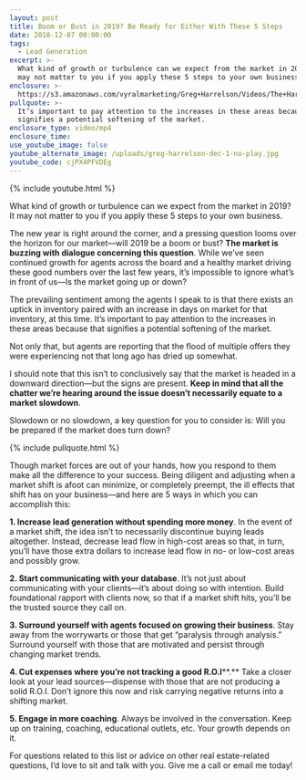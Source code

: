 ```yaml
---
layout: post
title: Boom or Bust in 2019? Be Ready for Either With These 5 Steps
date: 2018-12-07 00:00:00
tags:
  - Lead Generation
excerpt: >-
  What kind of growth or turbulence can we expect from the market in 2019? It
  may not matter to you if you apply these 5 steps to your own business.
enclosure: >-
  https://s3.amazonaws.com/vyralmarketing/Greg+Harrelson/Videos/The+Harrelson+Group+-+Boom+or+Bust+in+2019%253F+Be+Ready+for+Either+With+These+5+Steps.mp4
pullquote: >-
  It’s important to pay attention to the increases in these areas because that
  signifies a potential softening of the market.
enclosure_type: video/mp4
enclosure_time:
use_youtube_image: false
youtube_alternate_image: /uploads/greg-harrelson-dec-1-no-play.jpg
youtube_code: cjPX4PFVDEg
---
```


{% include youtube.html %}

What kind of growth or turbulence can we expect from the market in 2019? It may not matter to you if you apply these 5 steps to your own business.

The new year is right around the corner, and a pressing question looms over the horizon for our market—will 2019 be a boom or bust? **The market is buzzing with dialogue concerning this question**. While we’ve seen continued growth for agents across the board and a healthy market driving these good numbers over the last few years, it’s impossible to ignore what’s in front of us—Is the market going up or down?

The prevailing sentiment among the agents I speak to is that there exists an uptick in inventory paired with an increase in days on market for that inventory, at this time. It’s important to pay attention to the increases in these areas because that signifies a potential softening of the market.

Not only that, but agents are reporting that the flood of multiple offers they were experiencing not that long ago has dried up somewhat.

I should note that this isn’t to conclusively say that the market is headed in a downward direction—but the signs are present. **Keep in mind that all the chatter we’re hearing around the issue doesn’t necessarily equate to a market slowdown**.

Slowdown or no slowdown, a key question for you to consider is: Will you be prepared if the market does turn down?

{% include pullquote.html %}

Though market forces are out of your hands, how you respond to them make all the difference to your success. Being diligent and adjusting when a market shift is afoot can minimize, or completely preempt, the ill effects that shift has on your business—and here are 5 ways in which you can accomplish this:

**1. Increase lead generation without spending more money**. In the event of a market shift, the idea isn’t to necessarily discontinue buying leads altogether. Instead, decrease lead flow in high-cost areas so that, in turn, you’ll have those extra dollars to increase lead flow in no- or low-cost areas and possibly grow.

**2. Start communicating with your database**. It’s not just about communicating with your clients—it’s about doing so with intention. Build foundational rapport with clients now, so that if a market shift hits, you’ll be the trusted source they call on.

**3. Surround yourself with agents focused on growing their business**. Stay away from the worrywarts or those that get “paralysis through analysis.” Surround yourself with those that are motivated and persist through changing market trends.

**4. Cut expenses where you’re not tracking a good R.O.I****.** Take a closer look at your lead sources—dispense with those that are not producing a solid R.O.I. Don’t ignore this now and risk carrying negative returns into a shifting market.

**5. Engage in more coaching**. Always be involved in the conversation. Keep up on training, coaching, educational outlets, etc. Your growth depends on it.

For questions related to this list or advice on other real estate-related questions, I’d love to sit and talk with you. Give me a call or email me today!
